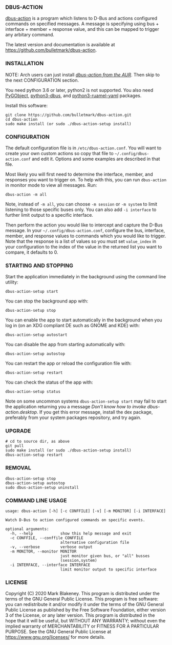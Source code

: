 ### DBUS-ACTION

[dbus-action][REPO] is a program which listens to D-Bus and
actions configured commands on specified messages. A message is
specifying using bus + interface + member + response value, and
this can be mapped to trigger any arbitary command.

The latest version and documentation is available at
https://github.com/bulletmark/dbus-action.

### INSTALLATION

NOTE: Arch users can just install [_dbus-action from the
AUR_][AUR]. Then skip to the next CONFIGURATION section.

You need python 3.6 or later, python2 is not supported. You also need
[PyGObject](https://pypi.org/project/PyGObject/),
[python3-dbus](https://pypi.org/project/dbus-python/),
and [python3-ruamel-yaml](https://pypi.org/project/ruamel.yaml/)
packages.

Install this software:

    git clone https://github.com/bulletmark/dbus-action.git
    cd dbus-action
    sudo make install (or sudo ./dbus-action-setup install)

### CONFIGURATION

The default configuration file is in `/etc/dbus-action.conf`. You will
want to create your own custom actions so copy that file to
`~/.config/dbus-action.conf` and edit it. Options and some examples
are described in that file.

Most likely you will first need to determine the interface, member, and
responses you want to trigger on. To help with this, you can run
`dbus-action` in monitor mode to view all messages. Run:
```
dbus-action -m all
```

Note, instead of `-m all`, you can choose `-m session` or `-m system` to
limit listening to those specific buses only. You can also add `-i
interface` to further limit output to a specific interface.

Then perform the action you would like to intercept and capture the
D-Bus message. In your `~/.config/dbus-action.conf`, configure the bus,
interface, member, and response values to commands which you would like
to trigger. Note that the response is a list of values so you must set
`value_index` in your configuration to the index of the value in the
returned list you want to compare, it defaults to 0.

### STARTING AND STOPPING

Start the application immediately in the background using the
command line utility:

    dbus-action-setup start

You can stop the background app with:

    dbus-action-setup stop

You can enable the app to start automatically in the background when you
log in (on an XDG compliant DE such as GNOME and KDE) with:

    dbus-action-setup autostart

You can disable the app from starting automatically with:

    dbus-action-setup autostop

You can restart the app or reload the configuration file with:

    dbus-action-setup restart

You can check the status of the app with:

    dbus-action-setup status

Note on some uncommon systems `dbus-action-setup start` may fail to
start the application returning you a message _Don't know how to invoke
dbus-action.desktop_. If you get this error message, install the dex
package, preferably from your system packages repository, and try again.

### UPGRADE

    # cd to source dir, as above
    git pull
    sudo make install (or sudo ./dbus-action-setup install)
    dbus-action-setup restart

### REMOVAL

    dbus-action-setup stop
    dbus-action-setup autostop
    sudo dbus-action-setup uninstall

### COMMAND LINE USAGE

```
usage: dbus-action [-h] [-c CONFFILE] [-v] [-m MONITOR] [-i INTERFACE]

Watch D-Bus to action configured commands on specific events.

optional arguments:
  -h, --help            show this help message and exit
  -c CONFFILE, --conffile CONFFILE
                        alternative configuration file
  -v, --verbose         verbose output
  -m MONITOR, --monitor MONITOR
                        just monitor given bus, or "all" busses
                        (session,system)
  -i INTERFACE, --interface INTERFACE
                        limit monitor output to specific interface
```

### LICENSE

Copyright (C) 2020 Mark Blakeney. This program is distributed under the
terms of the GNU General Public License.
This program is free software: you can redistribute it and/or modify it
under the terms of the GNU General Public License as published by the
Free Software Foundation, either version 3 of the License, or any later
version.
This program is distributed in the hope that it will be useful, but
WITHOUT ANY WARRANTY; without even the implied warranty of
MERCHANTABILITY or FITNESS FOR A PARTICULAR PURPOSE. See the GNU General
Public License at <https://www.gnu.org/licenses/> for more details.

[REPO]: https://github.com/bulletmark/dbus-action/
[AUR]: https://aur.archlinux.org/packages/dbus-action/

<!-- vim: se ai syn=markdown: -->
